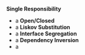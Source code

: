 **Single Responsibility**
- a
**Open/Closed**
- a
**Liskov Substitution**
- a
**Interface Segregation**
- a
**Dependency Inversion**
- a
